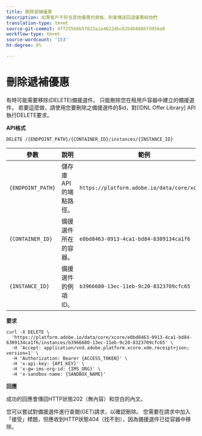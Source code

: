 ```yaml
---
title: 刪除遞補優惠
description: 如果客戶不符合其他優惠的資格，則會傳送回退優惠給他們
translation-type: tm+mt
source-git-commit: 4ff255b6b57823a1a4622dbc62b4b8886fd956a0
workflow-type: tm+mt
source-wordcount: '153'
ht-degree: 8%

---
```


# 刪除遞補優惠

有時可能需要移除(DELETE)備援選件。 只能刪除您在租用戶容器中建立的備援選件。 若要這麼做，請使用您要刪除之備援選件的$id，對[!DNL Offer Library] API執行DELETE要求。

**API格式**

```http
DELETE /{ENDPOINT_PATH}/{CONTAINER_ID}/instances/{INSTANCE_ID}
```

| 參數 | 說明 | 範例 |
| --------- | ----------- | ------- |
| `{ENDPOINT_PATH}` | 儲存庫API的端點路徑。 | `https://platform.adobe.io/data/core/xcore/` |
| `{CONTAINER_ID}` | 備援選件所在的容器。 | `e0bd8463-0913-4ca1-bd84-6309134ca1f6` |
| `{INSTANCE_ID}` | 備援選件的例項ID。 | `b3966680-13ec-11eb-9c20-8323709cfc65` |

**要求**

```shell
curl -X DELETE \
  'https://platform.adobe.io/data/core/xcore/e0bd8463-0913-4ca1-bd84-6309134ca1f6/instances/b3966680-13ec-11eb-9c20-8323709cfc65' \
  -H 'Accept: application/vnd.adobe.platform.xcore.xdm.receipt+json; version=1' \
  -H 'Authorization: Bearer {ACCESS_TOKEN}' \
  -H 'x-api-key: {API_KEY}' \
  -H 'x-gw-ims-org-id: {IMS_ORG}' \
  -H 'x-sandbox-name: {SANDBOX_NAME}'
```

**回應**

成功的回應會傳回HTTP狀態202（無內容）和空白的內文。

您可以嘗試對備援選件進行查閱(GET)請求，以確認刪除。 您需要在請求中加入「接受」標題，但應收到HTTP狀態404（找不到），因為備援選件已從容器中移除。
